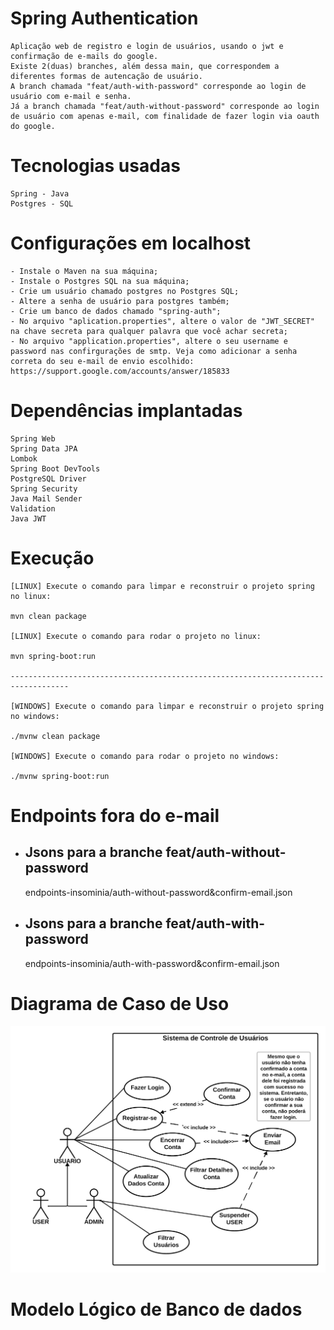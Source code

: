 # Spring Authentication

    Aplicação web de registro e login de usuários, usando o jwt e confirmação de e-mails do google.
    Existe 2(duas) branches, além dessa main, que correspondem a diferentes formas de autencação de usuário.
    A branch chamada "feat/auth-with-password" corresponde ao login de usuário com e-mail e senha.
    Já a branch chamada "feat/auth-without-password" corresponde ao login de usuário com apenas e-mail, com finalidade de fazer login via oauth do google.
    
# Tecnologias usadas

    Spring - Java
    Postgres - SQL

# Configurações em localhost

    - Instale o Maven na sua máquina;
    - Instale o Postgres SQL na sua máquina;
    - Crie um usuário chamado postgres no Postgres SQL;
    - Altere a senha de usuário para postgres também;
    - Crie um banco de dados chamado "spring-auth";
    - No arquivo "aplication.properties", altere o valor de "JWT_SECRET" na chave secreta para qualquer palavra que você achar secreta;
    - No arquivo "application.properties", altere o seu username e password nas confirgurações de smtp. Veja como adicionar a senha correta do seu e-mail de envio escolhido: https://support.google.com/accounts/answer/185833


# Dependências implantadas

    Spring Web
    Spring Data JPA
    Lombok
    Spring Boot DevTools
    PostgreSQL Driver
    Spring Security
    Java Mail Sender
    Validation
    Java JWT


# Execução

    [LINUX] Execute o comando para limpar e reconstruir o projeto spring no linux:

    mvn clean package
    
    [LINUX] Execute o comando para rodar o projeto no linux:

    mvn spring-boot:run

    -----------------------------------------------------------------------------------

    [WINDOWS] Execute o comando para limpar e reconstruir o projeto spring no windows:
    
    ./mvnw clean package
    
    [WINDOWS] Execute o comando para rodar o projeto no windows:

    ./mvnw spring-boot:run

# Endpoints fora do e-mail

- ## Jsons para a branche feat/auth-without-password

    endpoints-insominia/auth-without-password&confirm-email.json

- ## Jsons para a branche feat/auth-with-password

    endpoints-insominia/auth-with-password&confirm-email.json


# Diagrama de Caso de Uso

![alt](images/Diagrama%20de%20Caso%20de%20Uso.png)

# Modelo Lógico de Banco de dados

